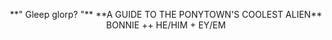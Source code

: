 <p align="center">  **" Gleep glorp? "**
**A GUIDE TO THE PONYTOWN'S COOLEST ALIEN**
 BONNIE ++ HE/HIM + EY/EM
</p>
 
